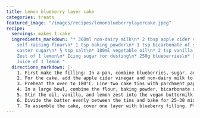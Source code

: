 ```yaml
---
title: Lemon blueberry layer cake
categories: treats
featured_image: "/images/recipes/lemonblueberrylayercake.jpeg"
recipe:
  servings: makes 1 cake
  ingredients_markdown: "* 360ml non-dairy milk\n* 2 tbsp apple cider vinegar\n* 360g
    self-raising flour\n* 1 tsp baking powder\n* 1 tsp bicarbonate of soda\n* 250g
    caster sugar\n* ½ tsp salt\n* 180ml vegetable oil\n* 2 tsp vanilla extract \n*
    Zest of 1 lemon\n* Icing sugar for dusting\n* 250g blueberries\n* 30g caster sugar\n*
    Juice of 1 lemon "
  directions_markdown: |-
    1. First make the filling: In a pan, combine blueberries, sugar, and lemon juice. Bring to a simmer and cook over medium heat until the blueberries are soft and the sauce has thickened, stirring constantly. Allow to cool in the fridge.
    2. For the cake, add the apple cider vinegar and non-dairy milk to a measuring jug without stirring, then set aside for 5 minutes.
    3. Preheat the oven to 180°C. Line two cake tins with parchment paper and grease the sides.
    4. In a large bowl, combine the flour, baking powder, bicarbonate of soda, sugar and salt.
    5. Stir the oil, vanilla, and lemon zest into the vegan buttermilk. Add to the dry ingredients and mix until just combined. Do not over-mix.
    6. Divide the batter evenly between the tins and bake for 25-30 minutes, until a skewer inserted into the centre comes out clean. Allow to cool before assembling.
    7. To assemble the cake, cover one layer with blueberry filling. Place the second layer on top and dust with icing sugar.
---
```

